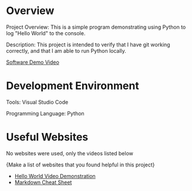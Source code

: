 # Overview

Project Overview: This is a simple program demonstrating using Python to log "Hello World" to the console.

Description: This project is intended to verify that I have git working correctly, and that I am able to run Python locally.

[Software Demo Video](http://youtube.link.goes.here)

# Development Environment

Tools: Visual Studio Code

Programming Language: Python

# Useful Websites

No websites were used, only the videos listed below

{Make a list of websites that you found helpful in this project}
* [Hello World Video Demonstration](https://video.byui.edu/media/t/1_zyyx43ke)
* [Markdown Cheat Sheet](https://www.markdownguide.org/cheat-sheet/)

